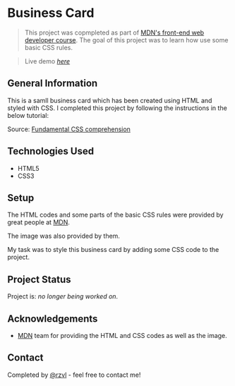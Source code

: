 # Business Card

> This project was copmpleted as part of [MDN's front-end web developer course](https://developer.mozilla.org/en-US/docs/Learn/CSS/Building_blocks/Fundamental_CSS_comprehension).
The goal of this project was to learn how use some basic CSS rules.

> Live demo [_here_](https://rzvl.github.io/business-card/)


## General Information

This is a samll business card which has been created using HTML and styled with
CSS. I completed this project by following the instructions in the below
tutorial:

Source: [Fundamental CSS comprehension](https://developer.mozilla.org/en-US/docs/Learn/CSS/Building_blocks/Fundamental_CSS_comprehension)


## Technologies Used

- HTML5
- CSS3


## Setup

The HTML codes and some parts of the basic CSS rules were provided by great 
people at [MDN](https://developer.mozilla.org/).

The image was also provided by them.

My task was to style this business card by adding some CSS code to the project.


## Project Status

Project is: _no longer being worked on_.


## Acknowledgements

- [MDN](https://developer.mozilla.org/) team for providing the HTML and CSS 
codes as well as the image.


## Contact
Completed by [@rzvl](https://github.com/rzvl) - feel free to contact me!

